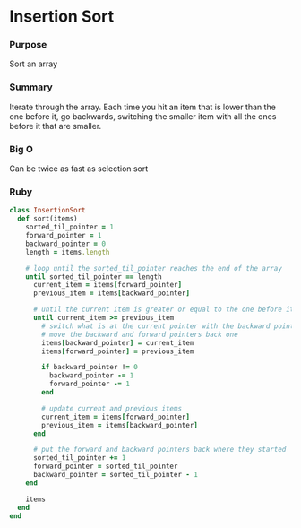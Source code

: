 # Insertion Sort

### Purpose
Sort an array

### Summary
Iterate through the array. Each time you hit an item that is lower
than the one before it, go backwards, switching the smaller item
with all the ones before it that are smaller.

### Big O
Can be twice as fast as selection sort

### Ruby

```ruby
class InsertionSort
  def sort(items)
    sorted_til_pointer = 1
    forward_pointer = 1
    backward_pointer = 0
    length = items.length

    # loop until the sorted_til_pointer reaches the end of the array
    until sorted_til_pointer == length
      current_item = items[forward_pointer]
      previous_item = items[backward_pointer]

      # until the current item is greater or equal to the one before it
      until current_item >= previous_item
        # switch what is at the current pointer with the backward pointer,
        # move the backward and forward pointers back one
        items[backward_pointer] = current_item
        items[forward_pointer] = previous_item

        if backward_pointer != 0
          backward_pointer -= 1
          forward_pointer -= 1
        end

        # update current and previous items
        current_item = items[forward_pointer]
        previous_item = items[backward_pointer]
      end

      # put the forward and backward pointers back where they started
      sorted_til_pointer += 1
      forward_pointer = sorted_til_pointer
      backward_pointer = sorted_til_pointer - 1
    end

    items
  end
end

```
